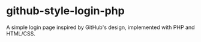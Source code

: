 # github-style-login-php
A simple login page inspired by GitHub's design, implemented with PHP and HTML/CSS.
